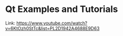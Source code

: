 # Qt Examples and Tutorials

Link: https://www.youtube.com/watch?v=6KtOzh0StTc&list=PL2D1942A4688E9D63
